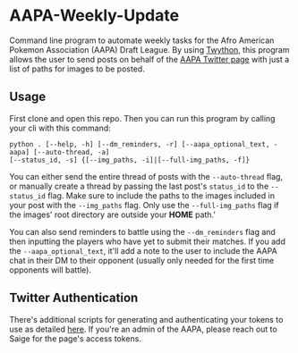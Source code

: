 # AAPA-Weekly-Update

Command line program to automate weekly tasks for the Afro American Pokemon Association (AAPA) Draft League.
By using [Twython](https://twython.readthedocs.io/en/latest/usage/starting_out.html), this program allows the user to send posts 
on behalf of the [AAPA Twitter page](https://twitter.com/aapadraftleague) with just a list of paths for images to be posted. 

## Usage

First clone and open this repo. Then you can run this program by calling your cli with this command:

```
python . [--help, -h] [--dm_reminders, -r] [--aapa_optional_text, -aapa] [--auto-thread, -a] 
[--status_id, -s] {[--img_paths, -i]|[--full-img_paths, -f]}
```

You can either send the entire thread of posts with the `--auto-thread` flag, or manually create a thread by passing the last 
post's `status_id` to the `--status_id` flag. Make sure to include the paths to the images included in your post with the 
`--img_paths` flag. Only use the `--full-img_paths` flag if the images' root directory are outside your **HOME** path.'

You can also send reminders to battle using the `--dm_reminders` flag and then inputting the players who have yet to submit their 
matches. If you add the `--aapa_optional_text`, it'll add a note to the user to include the AAPA chat in their DM to their opponent (usually only needed for the first time opponents will battle).

## Twitter Authentication

There's additional scripts for generating and authenticating your tokens to use as detailed [here](https://geekyhumans.com/de/use-twitter-api-in-python/). If you're an admin of the AAPA, please reach out to Saige for the page's access tokens.